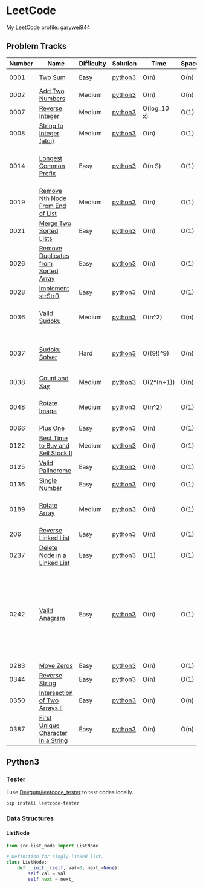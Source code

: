 # LeetCode

My LeetCode profile: [garywei944](https://leetcode.com/garywei944/)

## Problem Tracks

| Number | Name                                                                                                      | Difficulty | Solution                  | Time        | Space | Notes                                                                                                     |
|--------|-----------------------------------------------------------------------------------------------------------|------------|---------------------------|-------------|-------|-----------------------------------------------------------------------------------------------------------|
| 0001   | [Two Sum](https://leetcode.com/problems/two-sum/)                                                         | Easy       | [python3](python/0001.py) | O(n)        | O(n)  | Hash Function                                                                                             |
| 0002   | [Add Two Numbers](https://leetcode.com/problems/add-two-numbers/)                                         | Medium     | [python3](python/0002.py) | O(n)        | O(n)  |                                                                                                           |
| 0007   | [Reverse Integer](https://leetcode.com/problems/reverse-integer/)                                         | Medium     | [python3](python/0007.py) | O(log_10 x) | O(1)  |                                                                                                           |
| 0008   | [String to Integer (atoi)](https://leetcode.com/problems/string-to-integer-atoi/)                         | Medium     | [python3](python/0008.py) | O(n)        | O(1)  | Regex                                                                                                     |
| 0014   | [Longest Common Prefix](https://leetcode.com/problems/longest-common-prefix/)                             | Easy       | [python3](python/0014.py) | O(n S)      | O(1)  | S: the length of shortest input string                                                                    |
| 0019   | [Remove Nth Node From End of List](https://leetcode.com/problems/remove-nth-node-from-end-of-list/)       | Medium     | [python3](python/0019.py) | O(n)        | O(1)  | One pass by using 2 pointers                                                                              |
| 0021   | [Merge Two Sorted Lists](https://leetcode.com/problems/merge-two-sorted-lists/)                           | Easy       | [python3](python/0021.py) | O(n)        | O(1)  |                                                                                                           |
| 0026   | [Remove Duplicates from Sorted Array](https://leetcode.com/problems/remove-duplicates-from-sorted-array/) | Easy       | [python3](python/0026.py) | O(n)        | O(1)  |                                                                                                           |
| 0028   | [Implement strStr()](https://leetcode.com/problems/implement-strstr/)                                     | Easy       | [python3](python/0028.py) | O(n)        | O(1)  |                                                                                                           |
| 0036   | [Valid Sudoku](https://leetcode.com/problems/valid-sudoku/)                                               | Medium     | [python3](python/0036.py) | O(n^2)      | O(n)  | Bitmap for less space. n=9                                                                                |
| 0037   | [Sudoku Solver](https://leetcode.com/problems/sudoku-solver/)                                             | Hard       | [python3](python/0037.py) | O((9!)^9)   | O(n)  | Backtrack, use 3 bitmaps. n=9, OJ 305 ms                                                                  |
| 0038   | [Count and Say](https://leetcode.com/problems/count-and-say/)                                             | Medium     | [python3](python/0038.py) | O(2^(n+1))  | O(n)  |                                                                                                           |
| 0048   | [Rotate Image](https://leetcode.com/problems/rotate-image/)                                               | Medium     | [python3](python/0048.py) | O(n^2)      | O(1)  | Transpose then reflect via y-axis                                                                         |
| 0066   | [Plus One](https://leetcode.com/problems/plus-one/)                                                       | Easy       | [python3](python/0066.py) | O(n)        | O(1)  |                                                                                                           |
| 0122   | [Best Time to Buy and Sell Stock II](https://leetcode.com/problems/best-time-to-buy-and-sell-stock-ii/)   | Medium     | [python3](python/0122.py) | O(n)        | O(1)  |                                                                                                           |
| 0125   | [Valid Palindrome](https://leetcode.com/problems/valid-palindrome/)                                       | Easy       | [python3](python/0125.py) | O(n)        | O(1)  | Regex                                                                                                     |
| 0136   | [Single Number](https://leetcode.com/problems/single-number/)                                             | Easy       | [python3](python/0136.py) | O(n)        | O(1)  | XOR                                                                                                       |
| 0189   | [Rotate Array](https://leetcode.com/problems/rotate-array/)                                               | Medium     | [python3](python/0189.py) | O(n)        | O(1)  | Reverse array, O(n) swaps                                                                                 |
| 206    | [Reverse Linked List](https://leetcode.com/problems/reverse-linked-list/)                                 | Easy       | [python3](python/0206.py) | O(n)        | O(1)  |                                                                                                           |
| 0237   | [Delete Node in a Linked List](https://leetcode.com/problems/delete-node-in-a-linked-list/)               | Easy       | [python3](python/0237.py) | O(1)        | O(1)  |                                                                                                           |
| 0242   | [Valid Anagram](https://leetcode.com/problems/valid-anagram/)                                             | Easy       | [python3](python/0242.py) | O(n)        | O(1)  | Sorted Approach take O(n log n) time, O(1) space, but should be faster. Counter Approach takes O(n) time. |
| 0283   | [Move Zeros](https://leetcode.com/problems/move-zeroes/)                                                  | Easy       | [python3](python/0283.py) | O(n)        | O(1)  |                                                                                                           |
| 0344   | [Reverse String](https://leetcode.com/problems/reverse-string/)                                           | Easy       | [python3](python/0344.py) | O(n)        | O(1)  |                                                                                                           |
| 0350   | [Intersection of Two Arrays II](https://leetcode.com/problems/intersection-of-two-arrays-ii/)             | Easy       | [python3](python/0350.py) | O(n)        | O(n)  |                                                                                                           |
| 0387   | [First Unique Character in a String](https://leetcode.com/problems/first-unique-character-in-a-string/)   | Easy       | [python3](python/0387.py) | O(n)        | O(n)  |                                                                                                           |

## Python3

### Tester

I use [Devgum/leetcode_tester](https://github.com/Devgum/leetcode_tester) to
test codes locally.

```shell
pip install leetcode-tester
```

### Data Structures

#### ListNode

```python
from src.list_node import ListNode
```

```python
# Definition for singly-linked list.
class ListNode:
    def __init__(self, val=0, next_=None):
        self.val = val
        self.next = next_
```

